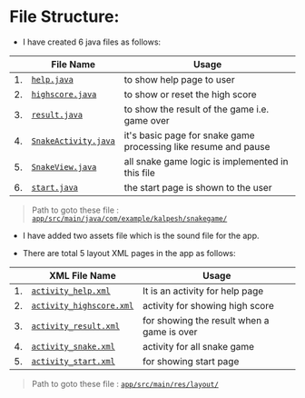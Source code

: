 # File Structure:

- I have created 6 java files as follows:

| | File Name | Usage | 
| - | -- | -- | 
| 1. | [`help.java`](https://github.com/kalpeshdusane/Fun-Coding-for-Games/blob/master/Snake%20Game/Android%20Version/SnakeGame/app/src/main/java/com/example/kalpesh/snakegame/help.java) | to show help page to user | 
| 2. | [`highscore.java`](https://github.com/kalpeshdusane/Fun-Coding-for-Games/blob/master/Snake%20Game/Android%20Version/SnakeGame/app/src/main/java/com/example/kalpesh/snakegame/highscore.java)	| to show or reset the high score | 
| 3. | [`result.java`](https://github.com/kalpeshdusane/Fun-Coding-for-Games/blob/master/Snake%20Game/Android%20Version/SnakeGame/app/src/main/java/com/example/kalpesh/snakegame/result.java) | to show the result of the game i.e. game over | 
| 4. | [`SnakeActivity.java`](https://github.com/kalpeshdusane/Fun-Coding-for-Games/blob/master/Snake%20Game/Android%20Version/SnakeGame/app/src/main/java/com/example/kalpesh/snakegame/SnakeActivity.java)	| it's basic page for snake game processing like resume and pause | 
| 5. | [`SnakeView.java`](https://github.com/kalpeshdusane/Fun-Coding-for-Games/blob/master/Snake%20Game/Android%20Version/SnakeGame/app/src/main/java/com/example/kalpesh/snakegame/SnakeView.java) | all snake game logic is implemented in this file | 
| 6. | [`start.java`](https://github.com/kalpeshdusane/Fun-Coding-for-Games/blob/master/Snake%20Game/Android%20Version/SnakeGame/app/src/main/java/com/example/kalpesh/snakegame/start.java)	| the start page is shown to the user | 

>Path to goto these file : [`app/src/main/java/com/example/kalpesh/snakegame/`](https://github.com/kalpeshdusane/Fun-Coding-for-Games/tree/master/Snake%20Game/Android%20Version/SnakeGame/app/src/main/java/com/example/kalpesh/snakegame)

- I have added two assets file which is the sound file for the app.

- There are total 5 layout XML pages in the app as follows:

| | XML File Name | Usage | 
| - | -- | -- | 
| 1. | [`activity_help.xml`](https://github.com/kalpeshdusane/Fun-Coding-for-Games/blob/master/Snake%20Game/Android%20Version/SnakeGame/app/src/main/res/layout/activity_help.xml) | It is an activity for help page | 
| 2. | [`activity_highscore.xml`](https://github.com/kalpeshdusane/Fun-Coding-for-Games/blob/master/Snake%20Game/Android%20Version/SnakeGame/app/src/main/res/layout/activity_highscore.xml) | activity for showing high score |
| 3. | [`activity_result.xml`](https://github.com/kalpeshdusane/Fun-Coding-for-Games/blob/master/Snake%20Game/Android%20Version/SnakeGame/app/src/main/res/layout/activity_result.xml) | for showing the result when a game is over | 
| 4. | [`activity_snake.xml`](https://github.com/kalpeshdusane/Fun-Coding-for-Games/blob/master/Snake%20Game/Android%20Version/SnakeGame/app/src/main/res/layout/activity_snake.xml) | activity for all snake game | 
| 5. | [`activity_start.xml`](https://github.com/kalpeshdusane/Fun-Coding-for-Games/blob/master/Snake%20Game/Android%20Version/SnakeGame/app/src/main/res/layout/activity_start.xml) | for showing start page | 

>Path to goto these file : [`app/src/main/res/layout/`](https://github.com/kalpeshdusane/Fun-Coding-for-Games/tree/master/Snake%20Game/Android%20Version/SnakeGame/app/src/main/res/layout)
